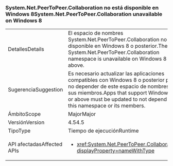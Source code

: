 ### <a name="systemnetpeertopeercollaboration-unavailable-on-windows-8"></a><span data-ttu-id="0dfec-101">System.Net.PeerToPeer.Collaboration no está disponible en Windows 8</span><span class="sxs-lookup"><span data-stu-id="0dfec-101">System.Net.PeerToPeer.Collaboration unavailable on Windows 8</span></span>

|   |   |
|---|---|
|<span data-ttu-id="0dfec-102">Detalles</span><span class="sxs-lookup"><span data-stu-id="0dfec-102">Details</span></span>|<span data-ttu-id="0dfec-103">El espacio de nombres System.Net.PeerToPeer.Collaboration no está disponible en Windows 8 o posterior.</span><span class="sxs-lookup"><span data-stu-id="0dfec-103">The System.Net.PeerToPeer.Collaboration namespace is unavailable on Windows 8 or above.</span></span>|
|<span data-ttu-id="0dfec-104">Sugerencia</span><span class="sxs-lookup"><span data-stu-id="0dfec-104">Suggestion</span></span>|<span data-ttu-id="0dfec-105">Es necesario actualizar las aplicaciones compatibles con Windows 8 o posterior para no depender de este espacio de nombres ni sus miembros.</span><span class="sxs-lookup"><span data-stu-id="0dfec-105">Apps that support Windows 8 or above must be updated to not depend on this namespace or its members.</span></span>|
|<span data-ttu-id="0dfec-106">Ámbito</span><span class="sxs-lookup"><span data-stu-id="0dfec-106">Scope</span></span>|<span data-ttu-id="0dfec-107">Major</span><span class="sxs-lookup"><span data-stu-id="0dfec-107">Major</span></span>|
|<span data-ttu-id="0dfec-108">Versión</span><span class="sxs-lookup"><span data-stu-id="0dfec-108">Version</span></span>|<span data-ttu-id="0dfec-109">4.5</span><span class="sxs-lookup"><span data-stu-id="0dfec-109">4.5</span></span>|
|<span data-ttu-id="0dfec-110">Tipo</span><span class="sxs-lookup"><span data-stu-id="0dfec-110">Type</span></span>|<span data-ttu-id="0dfec-111">Tiempo de ejecución</span><span class="sxs-lookup"><span data-stu-id="0dfec-111">Runtime</span></span>|
|<span data-ttu-id="0dfec-112">API afectadas</span><span class="sxs-lookup"><span data-stu-id="0dfec-112">Affected APIs</span></span>|<ul><li><xref:System.Net.PeerToPeer.Collaboration?displayProperty=nameWithType></li></ul>|

